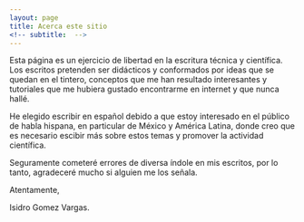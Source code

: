 ```yaml
---
layout: page
title: Acerca este sitio
<!-- subtitle:  -->
---
```


Esta página es un ejercicio de
libertad en la escritura técnica y
científica. Los escritos pretenden ser didácticos y conformados por 
ideas que se quedan en el tintero, conceptos que me han resultado 
interesantes y tutoriales que me hubiera gustado encontrarme en internet
y que nunca hallé.

He elegido escribir en español debido a que estoy interesado
en el público de habla hispana, en particular de México y 
América Latina, 
donde creo que es necesario escibir más sobre estos temas y promover la 
actividad científica.

Seguramente cometeré errores de diversa índole
en mis escritos, por lo tanto, agradeceré mucho si alguien 
me los señala. 

Atentamente, 

Isidro Gomez Vargas.

